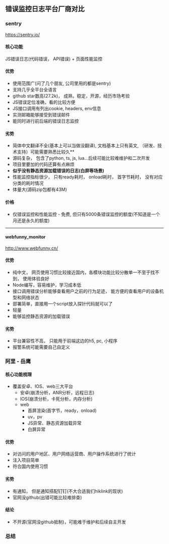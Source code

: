 ## 错误监控日志平台厂商对比
### sentry
https://sentry.io/
#### 核心功能
JS错误日志(代码错误， API错误) + 页面性能监控

#### 优势
- 使用范围广(问了几个朋友, 公司里用的都是sentry)
- 支持几乎全平台全语言
- github star数高(27.2k)， 成熟，稳定，开源，经历市场考验
- JS错误定位准确，看的比较方便
- JS接口调用有列出cookie, headers, env信息
- 实测邮箱能够接受到错误邮件
- 能同时进行前后端的错误日志监控

#### 劣势
- 简体中文翻译不全(基本上可以当做没翻译), 文档基本上只有英文, （研发、技术支持）可能需要熟悉比较久**
- 源码复杂， 包含了python, ts, js, lua...后续可能比较难维护和二次开发
- 项目里要加的代码还算有点麻烦
- **似乎没有静态资源加载错误的日志(白屏等场景)**
- 性能监控指标很少， 只有ready耗时， onload耗时， 首字节耗时， 没有对应分类的耗时情况
- 体量大(源码zip包都有43M)

#### 价格
- 仅错误监控和性能监控 - 免费, 但只有5000条错误监控的额度(不知道是一个月还是永久的额度)

----

#### webfunny_monitor
http://www.webfunny.cn/
#### 优势
- 纯中文， 网页使用习惯比较接近国内，各模块功能比较分散单一不至于找不到， 使用体验良好
- Node编写，容易维护，学习成本低
- 接口调用错误分析能够查看用户之前的行为足迹， 能方便的查看用户的设备机型和网络状态
- 部署简单，直接用一个script放入探针代码就可以了
- 轻量
- 能够监控静态资源的加载错误

#### 劣势
- 平台兼容性不高， 只能用于前端这边的h5, pc, 小程序
- 报警系统可能需要自己自定义

### 阿里 - 岳鹰
#### 核心功能梳理
- 覆盖安卓、IOS、web三大平台
    - 安卓(崩溃分析，ANR分析，远程日志)
    - IOS(崩溃分析，卡死分析，内存分析)
    - web
      - 首屏渲染(首字节，ready，onload)
      - uv，pv
      - JS异常、静态资源加载异常
      - 白屏异常

#### 优势
- 对访问的用户地区、用户网络运营商、用户操作系统进行了统计
- 注入项目简单
- 符合国内使用习惯

#### 劣势
- 有通知， 但是通知搭配钉钉(不大合适我们hiklink的现状)
- 官网没github(出错可能比较难排查)

#### 结论
- 不开源(官网没github抵制)，可能难于维护和后续自主开发



### 总结

